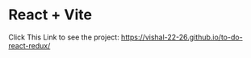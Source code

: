 # React + Vite

Click This Link to see the project: https://vishal-22-26.github.io/to-do-react-redux/
